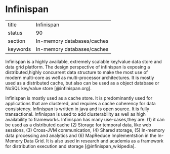# Infinispan


|          |                            |
| -------- | -------------------------- |
| title    | Infinispan                 | 
| status   | 90                         |
| section  | In-memory databases/caches |
| keywords | In-memory databases/caches |



Infinispan is a highly available, extremely scalable key/value data
store and data grid platform. The design perspective of infinispan is
exposing a distributed,highly concurrent data structure to make the
most use of modern multi-core as well as multi-processor
architectures. It is mostly used as a distributed cache, but also can
be used as a object database or NoSQL key/value
store [@infinispan.org].

Infinispan is mostly used as a cache store. It is predominantly used
for applications that are clustered, and requires a cache coherency
for data consistency. Infinispan is written in java and is open
source. It is fully transactional. Infinispan is used to add
clusterability as well as high availability to frameworks.  Infinispan
has many use-cases,they are: (1) it can be used as a distributed cache
(2) Storage for temporal data, like web sessions, (3) Cross-JVM
communication, (4) Shared storage, (5) In-memory data processing and
analytics and (6) MapReduce Implementstion in the In-Memory Data
Grid. It is also used in research and academia as a framework for
distribution execution and storage [@infinispan_wikipedia].
     
